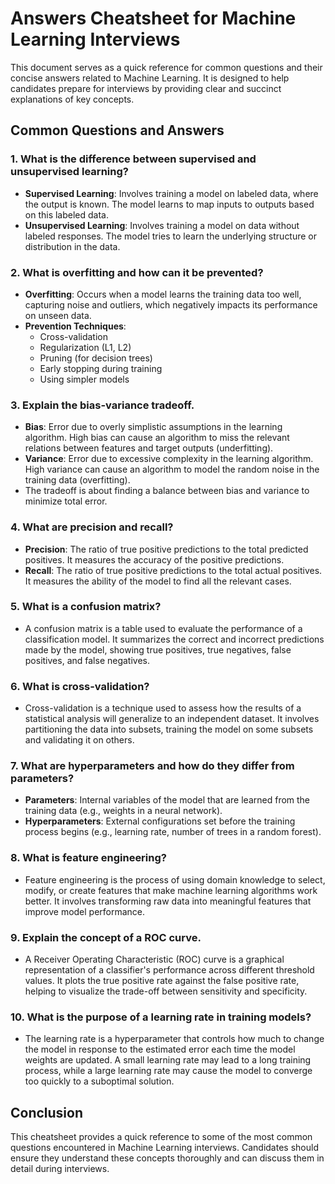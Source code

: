 # Answers Cheatsheet for Machine Learning Interviews

This document serves as a quick reference for common questions and their concise answers related to Machine Learning. It is designed to help candidates prepare for interviews by providing clear and succinct explanations of key concepts.

## Common Questions and Answers

### 1. What is the difference between supervised and unsupervised learning?
- **Supervised Learning**: Involves training a model on labeled data, where the output is known. The model learns to map inputs to outputs based on this labeled data.
- **Unsupervised Learning**: Involves training a model on data without labeled responses. The model tries to learn the underlying structure or distribution in the data.

### 2. What is overfitting and how can it be prevented?
- **Overfitting**: Occurs when a model learns the training data too well, capturing noise and outliers, which negatively impacts its performance on unseen data.
- **Prevention Techniques**:
  - Cross-validation
  - Regularization (L1, L2)
  - Pruning (for decision trees)
  - Early stopping during training
  - Using simpler models

### 3. Explain the bias-variance tradeoff.
- **Bias**: Error due to overly simplistic assumptions in the learning algorithm. High bias can cause an algorithm to miss the relevant relations between features and target outputs (underfitting).
- **Variance**: Error due to excessive complexity in the learning algorithm. High variance can cause an algorithm to model the random noise in the training data (overfitting).
- The tradeoff is about finding a balance between bias and variance to minimize total error.

### 4. What are precision and recall?
- **Precision**: The ratio of true positive predictions to the total predicted positives. It measures the accuracy of the positive predictions.
- **Recall**: The ratio of true positive predictions to the total actual positives. It measures the ability of the model to find all the relevant cases.

### 5. What is a confusion matrix?
- A confusion matrix is a table used to evaluate the performance of a classification model. It summarizes the correct and incorrect predictions made by the model, showing true positives, true negatives, false positives, and false negatives.

### 6. What is cross-validation?
- Cross-validation is a technique used to assess how the results of a statistical analysis will generalize to an independent dataset. It involves partitioning the data into subsets, training the model on some subsets and validating it on others.

### 7. What are hyperparameters and how do they differ from parameters?
- **Parameters**: Internal variables of the model that are learned from the training data (e.g., weights in a neural network).
- **Hyperparameters**: External configurations set before the training process begins (e.g., learning rate, number of trees in a random forest).

### 8. What is feature engineering?
- Feature engineering is the process of using domain knowledge to select, modify, or create features that make machine learning algorithms work better. It involves transforming raw data into meaningful features that improve model performance.

### 9. Explain the concept of a ROC curve.
- A Receiver Operating Characteristic (ROC) curve is a graphical representation of a classifier's performance across different threshold values. It plots the true positive rate against the false positive rate, helping to visualize the trade-off between sensitivity and specificity.

### 10. What is the purpose of a learning rate in training models?
- The learning rate is a hyperparameter that controls how much to change the model in response to the estimated error each time the model weights are updated. A small learning rate may lead to a long training process, while a large learning rate may cause the model to converge too quickly to a suboptimal solution.

## Conclusion

This cheatsheet provides a quick reference to some of the most common questions encountered in Machine Learning interviews. Candidates should ensure they understand these concepts thoroughly and can discuss them in detail during interviews.